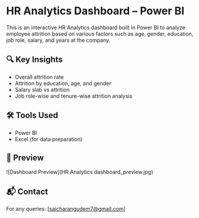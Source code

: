 # HR Analytics Dashboard – Power BI

This is an interactive HR Analytics dashboard built in Power BI to analyze employee attrition based on various factors such as age, gender, education, job role, salary, and years at the company.

## 🔍 Key Insights
- Overall attrition rate
- Attrition by education, age, and gender
- Salary slab vs attrition
- Job role-wise and tenure-wise attrition analysis

## 🛠 Tools Used
- Power BI
- Excel (for data preparation)

## 📸 Preview

![Dashboard Preview](HR Analytics dashboard_preview.jpg)

## 📬 Contact
For any queries: [saicharangudem7@gmail.com]
